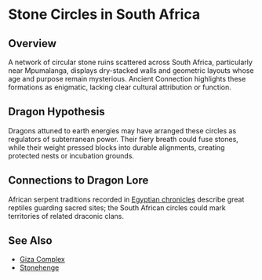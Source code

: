 # Stone Circles in South Africa

## Overview
A network of circular stone ruins scattered across South Africa, particularly near Mpumalanga, displays dry-stacked walls and geometric layouts whose age and purpose remain mysterious. Ancient Connection highlights these formations as enigmatic, lacking clear cultural attribution or function.

## Dragon Hypothesis
Dragons attuned to earth energies may have arranged these circles as regulators of subterranean power. Their fiery breath could fuse stones, while their weight pressed blocks into durable alignments, creating protected nests or incubation grounds.

## Connections to Dragon Lore
African serpent traditions recorded in [Egyptian chronicles](../../Egypt/README.md) describe great reptiles guarding sacred sites; the South African circles could mark territories of related draconic clans.

## See Also
- [Giza Complex](giza-complex.md)
- [Stonehenge](../Europe/stonehenge.md)
